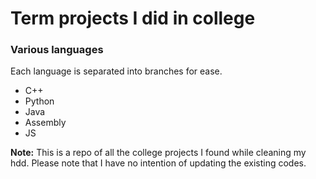 # Term projects I did in college

### Various languages
Each language is separated into branches for ease.
* C++
* Python
* Java
* Assembly
* JS

**Note:** This is a repo of all the college projects I found while cleaning my hdd. Please note that I have no intention of updating the existing codes.
